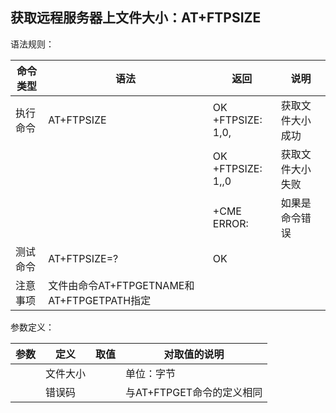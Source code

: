 ## 获取远程服务器上文件大小：AT+FTPSIZE

语法规则：

| 命令类型 | 语法                                       | 返回                         | 说明             |
| -------- | ------------------------------------------ | ---------------------------- | ---------------- |
| 执行命令 | AT+FTPSIZE                                 | OK <br>+FTPSIZE: 1,0,<size>  | 获取文件大小成功 |
|          |                                            | OK <br>+FTPSIZE: 1,<error>,0 | 获取文件大小失败 |
|          |                                            | +CME ERROR: <err>            | 如果是命令错误   |
| 测试命令 | AT+FTPSIZE=?                               | OK                           |                  |
| 注意事项 | 文件由命令AT+FTPGETNAME和AT+FTPGETPATH指定 |                              |                  |

 

参数定义：

| 参数    | 定义     | 取值 | 对取值的说明                     |
| ------- | -------- | ---- | -------------------------------- |
| <size>  | 文件大小 |      | 单位：字节                       |
| <error> | 错误码   |      | 与AT+FTPGET命令的<error>定义相同 |
